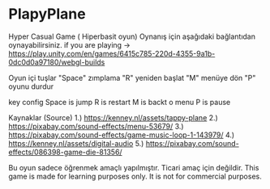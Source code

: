 # PlapyPlane
 
Hyper Casual Game ( Hiperbasit oyun)
Oynanış için aşağıdaki bağlantıdan oynayabilirsiniz.
if you are playing -> https://play.unity.com/en/games/6415c785-220d-4355-9a1b-0dc0d0a97180/webgl-builds

Oyun içi tuşlar
"Space" zımplama
"R" yeniden başlat
"M" menüye dön
"P" oyunu durdur

key config
Space is jump
R is restart
M is backt o menu
P is pause

Kaynaklar (Source) 
1.) https://kenney.nl/assets/tappy-plane 
2.) https://pixabay.com/sound-effects/menu-53679/ 
3.) https://pixabay.com/sound-effects/game-music-loop-1-143979/ 
4.) https://kenney.nl/assets/digital-audio
5.) https://pixabay.com/sound-effects/086398-game-die-81356/


Bu oyun sadece öğrenmek amaçlı yapılmıştır. Ticari amaç için değildir.
This game is made for learning purposes only. It is not for commercial purposes.
